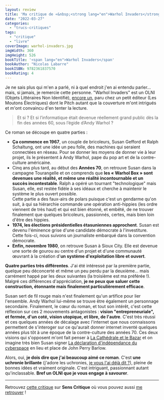 ```yaml
---
layout: review
title: 'Ma critique de «&nbsp;<strong lang="en">Warhol Invaders</strong>&nbsp;» de <em>Nicolas Labarre</em>'
date: "2022-03-27"
categories: 
  - "trucs-critiques"
tags: 
  - "critique"
  - "livre"
coverImage: warhol-invaders.jpg
imgWidth: 360
imgHeight: 526
bookTitle: '<span lang="en">Warhol Invaders</span'
bookAuthor: "Nicolas Labarre"
bookISBN: 9782361837570  
bookRating: 4
---
```


Je ne sais plus qui m'en a parlé, ni à quel endroit j'en ai entendu parler... mais, si jamais, je remercie cette personne. "Warhol Invaders" est un <abbr>OLNI</abbr> (Objets Littéraires Non Identifié), <a href="/2016/02/ma-critique-de-la-fleche-du-temps-de-martin-amis/">encore un</a>, paru chez un petit éditeur (Les Moutons Électriques) dont le Pitch autant que la couverture m'ont intrigués et m'ont convaincu d'en tenter la lecture.

<blockquote>
	<p>Et si&nbsp;? Et si l’informatique était devenue réellement grand public dès la fin des années&nbsp;60, sous l’égide d’Andy Warhol&nbsp;?</p>
</blockquote>

Ce roman se découpe en quatre parties&nbsp;:

<ul>
<li><strong>Ça commence en 1967</strong>, un couple de bricoleurs, Susan Gefford et Ralph Schaltung, ont une idée un peu folle, des machines qui seraient connectées en réseau. Pour se donner les moyens de donner vie à leur projet, ils le présentent à Andy Warhol, pape du pop art et de la contre-culture américaine.</li>
<li>Cinq ans plus tard, au début des <strong>Années 70</strong>, on retrouve Susan dans la campagne Tourangelle et on comprends que <strong>les «&nbsp;Warhol Box&nbsp;» sont devenues une réalité, et même une réalité incontournable et un succès incontestable</strong>. Ralph a opéré un tournant "technologique" mais Susan, elle, est restée fidèle à ses idéaux et cherche à maintenir le système le plus ouvert possible.<br />Cette partie a des faux-airs de polars puisque c'est un gendarme qu'on suit, à qui sa hiérarchie commande une opération anti-hippies (les ordre viennent de très haut) et qui est bien étonné, et embêté, de ne trouver finalement que quelques bricoleurs, passionnés, certes, mais bien loin d'être des hippies.</li>
<li><strong>1974, les élections présidentielles étasuniennes approchent</strong>. Susan est devenu l'éminence grise d'une candidate démocrate à l'investiture.<br />Cette fois-ci, nous suivons un journaliste embarqué dans la convention démocrate.</li>
<li><strong>Enfin, novembre 1980</strong>, on retrouve Susan à Sioux City. Elle est devenue une sorte de gourou au centre d'un projet et d'une communauté œuvrant à la création d'<strong>un système d'exploitation libre et ouvert</strong>.</li>
</ul>

<strong>Quatre parties très différentes</strong>. J'ai été intéressé par la première partie, quelque peu déconcerté et même un peu perdu par la deuxième... mais carrément happé par les deux suivantes (la troisième est ma préférée&nbsp;!). Malgré ces différences d'appréciation, <strong>je ne peux que saluer cette construction, étonnante mais finalement particulièrement efficace</strong>.

Susan sert de fil rouge mais n'est finalement qu'un artifice pour lier l'ensemble. Andy Warhol lui-même se trouve être également un personnage secondaire. Finalement, le cœur du roman, et tout son intérêt, c'est cette réflexion sur ces 2&nbsp;mouvements antagonistes&nbsp;: <strong>vision "entrepreneuriale", et fermée, d'un coté, vision utopique, et libre, de l'autre</strong>. C'est très réussi et ces quelques années de décalage avec l'internet que nous connaissons permettent de s'interoger sur ce qu'aurait donner internet inventé quelques années plus tôt à une époque de la contre-culture des années 70. Ces deux visions qui s'opposent m'ont fait penser à <a href="https://fr.wikipedia.org/wiki/La_Cath%C3%A9drale_et_le_Bazar">La Cathédrale et le Bazar</a> et on imagine très bien Susan signer <a href="/2016/02/la-declaration-dindependance-du-cyberespace-a-20-ans/">La déclaration d'indépendance du cyberspace</a> en lieu et place de John Perry Barlow.

Alors, oui, **je dois dire que j'ai beaucoup aimé ce roman**. C'est **une uchronie brillante** (j'adore les uchronies, <a href="/2018/02/ma-critique-de-le-maitre-du-haut-chateau-de-philip-k-dick/">je vous l'ai déjà dit&nbsp;?</a>), pleine de bonnes idées et vraiment originale. C'est intriguant, passionnant autant qu'inclassable. <strong>Bref un <abbr>OLNI</abbr> que je vous engage à savourer</strong>.
 
* * *

Retrouvez [cette critique](https://www.senscritique.com/livre/warhol_invaders/critique/268147064) sur **Sens Critique** où vous pouvez aussi [me retrouver](http://www.senscritique.com/Arnaud_Malon) !
